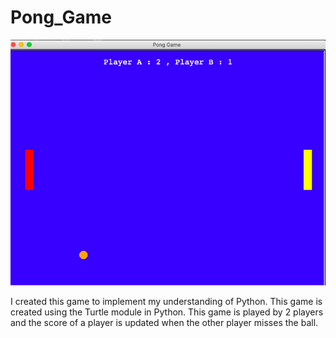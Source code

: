 # Pong_Game
![capture](pong.png)

I created this game to implement my understanding of Python. This game is created using the Turtle module in Python. 
This game is played by 2 players and the score of a player is updated when the other player misses the ball. 
